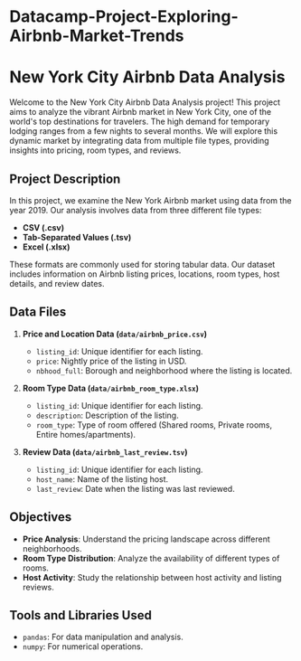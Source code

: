 # Datacamp-Project-Exploring-Airbnb-Market-Trends



# New York City Airbnb Data Analysis

Welcome to the New York City Airbnb Data Analysis project! This project aims to analyze the vibrant Airbnb market in New York City, one of the world's top destinations for travelers. The high demand for temporary lodging ranges from a few nights to several months. We will explore this dynamic market by integrating data from multiple file types, providing insights into pricing, room types, and reviews.

## Project Description

In this project, we examine the New York Airbnb market using data from the year 2019. Our analysis involves data from three different file types:
- **CSV (.csv)**
- **Tab-Separated Values (.tsv)**
- **Excel (.xlsx)**

These formats are commonly used for storing tabular data. Our dataset includes information on Airbnb listing prices, locations, room types, host details, and review dates.

## Data Files

1. **Price and Location Data (`data/airbnb_price.csv`)**
   - `listing_id`: Unique identifier for each listing.
   - `price`: Nightly price of the listing in USD.
   - `nbhood_full`: Borough and neighborhood where the listing is located.

2. **Room Type Data (`data/airbnb_room_type.xlsx`)**
   - `listing_id`: Unique identifier for each listing.
   - `description`: Description of the listing.
   - `room_type`: Type of room offered (Shared rooms, Private rooms, Entire homes/apartments).

3. **Review Data (`data/airbnb_last_review.tsv`)**
   - `listing_id`: Unique identifier for each listing.
   - `host_name`: Name of the listing host.
   - `last_review`: Date when the listing was last reviewed.

## Objectives

- **Price Analysis**: Understand the pricing landscape across different neighborhoods.
- **Room Type Distribution**: Analyze the availability of different types of rooms.
- **Host Activity**: Study the relationship between host activity and listing reviews.

## Tools and Libraries Used

- `pandas`: For data manipulation and analysis.
- `numpy`: For numerical operations.

